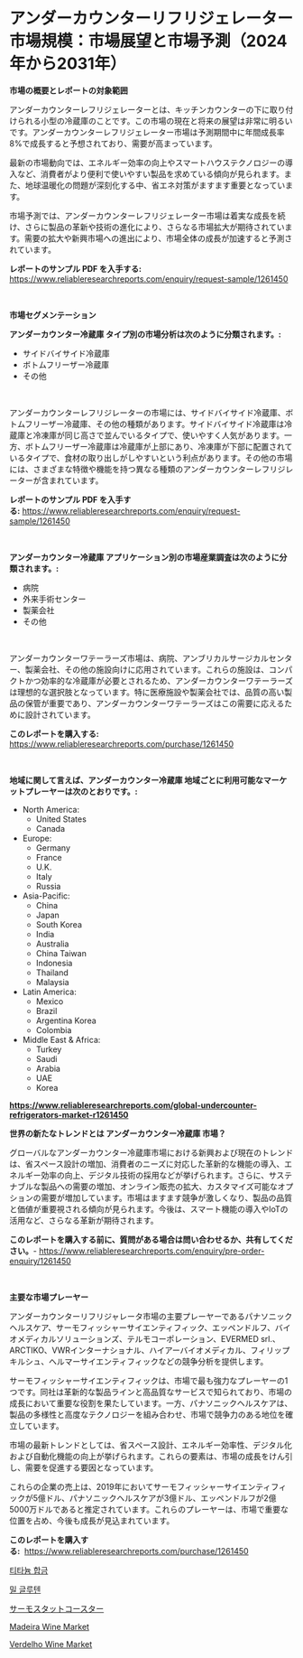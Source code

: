 <p><h1>アンダーカウンターリフリジェレーター市場規模：市場展望と市場予測（2024年から2031年）</h1></p><p><strong>市場の概要とレポートの対象範囲</strong></p>
<p><p>アンダーカウンターレフリジェレーターとは、キッチンカウンターの下に取り付けられる小型の冷蔵庫のことです。この市場の現在と将来の展望は非常に明るいです。アンダーカウンターレフリジェレーター市場は予測期間中に年間成長率8%で成長すると予想されており、需要が高まっています。</p><p>最新の市場動向では、エネルギー効率の向上やスマートハウステクノロジーの導入など、消費者がより便利で使いやすい製品を求めている傾向が見られます。また、地球温暖化の問題が深刻化する中、省エネ対策がますます重要となっています。</p><p>市場予測では、アンダーカウンターレフリジェレーター市場は着実な成長を続け、さらに製品の革新や技術の進化により、さらなる市場拡大が期待されています。需要の拡大や新興市場への進出により、市場全体の成長が加速すると予測されています。</p></p>
<p><strong>レポートのサンプル PDF を入手する:</strong> <a href="https://www.reliableresearchreports.com/enquiry/request-sample/1261450">https://www.reliableresearchreports.com/enquiry/request-sample/1261450</a></p>
<p>&nbsp;</p>
<p><strong>市場セグメンテーション</strong></p>
<p><strong>アンダーカウンター冷蔵庫 タイプ別の市場分析は次のように分類されます。:</strong></p>
<p><ul><li>サイドバイサイド冷蔵庫</li><li>ボトムフリーザー冷蔵庫</li><li>その他</li></ul></p>
<p>&nbsp;</p>
<p><p>アンダーカウンターレフリジレーターの市場には、サイドバイサイド冷蔵庫、ボトムフリーザー冷蔵庫、その他の種類があります。サイドバイサイド冷蔵庫は冷蔵庫と冷凍庫が同じ高さで並んでいるタイプで、使いやすく人気があります。一方、ボトムフリーザー冷蔵庫は冷蔵庫が上部にあり、冷凍庫が下部に配置されているタイプで、食材の取り出しがしやすいという利点があります。その他の市場には、さまざまな特徴や機能を持つ異なる種類のアンダーカウンターレフリジレーターが含まれています。</p></p>
<p><strong>レポートのサンプル PDF を入手する:</strong>&nbsp;<a href="https://www.reliableresearchreports.com/enquiry/request-sample/1261450">https://www.reliableresearchreports.com/enquiry/request-sample/1261450</a></p>
<p>&nbsp;</p>
<p><strong> アンダーカウンター冷蔵庫 アプリケーション別の市場産業調査は次のように分類されます。:</strong></p>
<p><ul><li>病院</li><li>外来手術センター</li><li>製薬会社</li><li>その他</li></ul></p>
<p>&nbsp;</p>
<p><p>アンダーカウンターワテーラーズ市場は、病院、アンブリカルサージカルセンター、製薬会社、その他の施設向けに応用されています。これらの施設は、コンパクトかつ効率的な冷蔵庫が必要とされるため、アンダーカウンターワテーラーズは理想的な選択肢となっています。特に医療施設や製薬会社では、品質の高い製品の保管が重要であり、アンダーカウンターワテーラーズはこの需要に応えるために設計されています。</p></p>
<p><strong>このレポートを購入する:</strong>&nbsp; <a href="https://www.reliableresearchreports.com/purchase/1261450">https://www.reliableresearchreports.com/purchase/1261450</a></p>
<p>&nbsp;</p>
<p><strong>地域に関して言えば、アンダーカウンター冷蔵庫 地域ごとに利用可能なマーケットプレーヤーは次のとおりです。:</strong></p>
<p><ul>
    <li>
        North America:
        <ul>
            <li>United States</li>
            <li>Canada</li>
        </ul>
    </li>
    <li>
        Europe:
        <ul>
            <li>Germany</li>
            <li>France</li>
            <li>U.K.</li>
            <li>Italy</li>
            <li>Russia</li>
        </ul>
    </li>
    <li>
        Asia-Pacific:
        <ul>
            <li>China</li>
            <li>Japan</li>
            <li>South Korea</li>
            <li>India</li>
            <li>Australia</li>
            <li>China Taiwan</li>
            <li>Indonesia</li>
            <li>Thailand</li>
            <li>Malaysia</li>
        </ul>
    </li>
    <li>
        Latin America:
        <ul>
            <li>Mexico</li>
            <li>Brazil</li>
            <li>Argentina Korea</li>
            <li>Colombia</li>
        </ul>
    </li>
    <li>
        Middle East & Africa:
        <ul>
            <li>Turkey</li>
            <li>Saudi</li>
            <li>Arabia</li>
            <li>UAE</li>
            <li>Korea</li>
        </ul>
    </li>
    </ul></p>
<p><strong><a href="https://www.reliableresearchreports.com/global-undercounter-refrigerators-market-r1261450">https://www.reliableresearchreports.com/global-undercounter-refrigerators-market-r1261450</a></strong>&nbsp;</p>
<p><strong>世界の新たなトレンドとは アンダーカウンター冷蔵庫 市場？</strong></p>
<p><p>グローバルなアンダーカウンター冷蔵庫市場における新興および現在のトレンドは、省スペース設計の増加、消費者のニーズに対応した革新的な機能の導入、エネルギー効率の向上、デジタル技術の採用などが挙げられます。さらに、サステナブルな製品への需要の増加、オンライン販売の拡大、カスタマイズ可能なオプションの需要が増加しています。市場はますます競争が激しくなり、製品の品質と価値が重要視される傾向が見られます。今後は、スマート機能の導入やIoTの活用など、さらなる革新が期待されます。</p></p>
<p><strong>このレポートを購入する前に、質問がある場合は問い合わせるか、共有してください。</strong>- <a href="https://www.reliableresearchreports.com/enquiry/pre-order-enquiry/1261450">https://www.reliableresearchreports.com/enquiry/pre-order-enquiry/1261450</a></p>
<p>&nbsp;</p>
<p><strong>主要な市場プレーヤー</strong></p>
<p><p>アンダーカウンターリフリジャレータ市場の主要プレーヤーであるパナソニックヘルスケア、サーモフィッシャーサイエンティフィック、エッペンドルフ、バイオメディカルソリューションズ、テルモコーポレーション、EVERMED srl.、ARCTIKO、VWRインターナショナル、ハイアーバイオメディカル、フィリップキルシュ、ヘルマーサイエンティフィックなどの競争分析を提供します。</p><p>サーモフィッシャーサイエンティフィックは、市場で最も強力なプレーヤーの1つです。同社は革新的な製品ラインと高品質なサービスで知られており、市場の成長において重要な役割を果たしています。一方、パナソニックヘルスケアは、製品の多様性と高度なテクノロジーを組み合わせ、市場で競争力のある地位を確立しています。</p><p>市場の最新トレンドとしては、省スペース設計、エネルギー効率性、デジタル化および自動化機能の向上が挙げられます。これらの要素は、市場の成長をけん引し、需要を促進する要因となっています。</p><p>これらの企業の売上は、2019年においてサーモフィッシャーサイエンティフィックが5億ドル、パナソニックヘルスケアが3億ドル、エッペンドルフが2億5000万ドルであると推定されています。これらのプレーヤーは、市場で重要な位置を占め、今後も成長が見込まれています。</p></p>
<p><strong>このレポートを購入する:</strong>&nbsp;&nbsp;<a href="https://www.reliableresearchreports.com/purchase/1261450">https://www.reliableresearchreports.com/purchase/1261450</a></p>
<p><p><a href="https://github.com/WilburKihn5676/Market-Research-Report-List-1/blob/main/150692717229.md">티타늄 합금</a></p><p><a href="https://github.com/wallacBahrtyinger567686/Market-Research-Report-List-1/blob/main/769114917230.md">밀 글루텐</a></p><p><a href="https://github.com/EthanMorar2011/Market-Research-Report-List-1/blob/main/165363718577.md">サーモスタットコースター</a></p><p><a href="https://github.com/shotows/Market-Research-Report-List-2/blob/main/madeira-wine-market.md">Madeira Wine Market</a></p><p><a href="https://github.com/beatblasta/Market-Research-Report-List-2/blob/main/verdelho-wine-market.md">Verdelho Wine Market</a></p></p>
